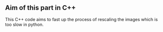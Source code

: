 ## Aim of this part in C++

This C++ code aims to fast up the process of rescaling the images which is too slow in python. 